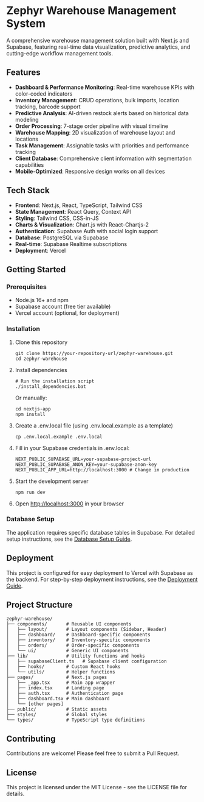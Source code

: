 # Zephyr Warehouse Management System

A comprehensive warehouse management solution built with Next.js and Supabase, featuring real-time data visualization, predictive analytics, and cutting-edge workflow management tools.

## Features

- **Dashboard & Performance Monitoring**: Real-time warehouse KPIs with color-coded indicators
- **Inventory Management**: CRUD operations, bulk imports, location tracking, barcode support
- **Predictive Analysis**: AI-driven restock alerts based on historical data modeling
- **Order Processing**: 7-stage order pipeline with visual timeline
- **Warehouse Mapping**: 2D visualization of warehouse layout and locations
- **Task Management**: Assignable tasks with priorities and performance tracking
- **Client Database**: Comprehensive client information with segmentation capabilities
- **Mobile-Optimized**: Responsive design works on all devices

## Tech Stack

- **Frontend**: Next.js, React, TypeScript, Tailwind CSS
- **State Management**: React Query, Context API
- **Styling**: Tailwind CSS, CSS-in-JS
- **Charts & Visualization**: Chart.js with React-Chartjs-2
- **Authentication**: Supabase Auth with social login support
- **Database**: PostgreSQL via Supabase
- **Real-time**: Supabase Realtime subscriptions
- **Deployment**: Vercel

## Getting Started

### Prerequisites

- Node.js 16+ and npm
- Supabase account (free tier available)
- Vercel account (optional, for deployment)

### Installation

1. Clone this repository
   ```
   git clone https://your-repository-url/zephyr-warehouse.git
   cd zephyr-warehouse
   ```

2. Install dependencies
   ```
   # Run the installation script
   ./install_dependencies.bat
   ```
   
   Or manually:
   ```
   cd nextjs-app
   npm install
   ```

3. Create a .env.local file (using .env.local.example as a template)
   ```
   cp .env.local.example .env.local
   ```

4. Fill in your Supabase credentials in .env.local:
   ```
   NEXT_PUBLIC_SUPABASE_URL=your-supabase-project-url
   NEXT_PUBLIC_SUPABASE_ANON_KEY=your-supabase-anon-key
   NEXT_PUBLIC_APP_URL=http://localhost:3000 # Change in production
   ```

5. Start the development server
   ```
   npm run dev
   ```

6. Open [http://localhost:3000](http://localhost:3000) in your browser

### Database Setup

The application requires specific database tables in Supabase. For detailed setup instructions, see the [Database Setup Guide](./DATABASE_SETUP.md).

## Deployment

This project is configured for easy deployment to Vercel with Supabase as the backend. For step-by-step deployment instructions, see the [Deployment Guide](./DEPLOYMENT.md).

## Project Structure

```
zephyr-warehouse/
├── components/       # Reusable UI components
│   ├── layout/       # Layout components (Sidebar, Header)
│   ├── dashboard/    # Dashboard-specific components
│   ├── inventory/    # Inventory-specific components
│   ├── orders/       # Order-specific components
│   └── ui/           # Generic UI components
├── lib/              # Utility functions and hooks
│   ├── supabaseClient.ts   # Supabase client configuration
│   ├── hooks/        # Custom React hooks
│   └── utils/        # Helper functions
├── pages/            # Next.js pages
│   ├── _app.tsx      # Main app wrapper
│   ├── index.tsx     # Landing page
│   ├── auth.tsx      # Authentication page
│   ├── dashboard.tsx # Main dashboard
│   └── [other pages]
├── public/           # Static assets
├── styles/           # Global styles
└── types/            # TypeScript type definitions
```

## Contributing

Contributions are welcome! Please feel free to submit a Pull Request.

## License

This project is licensed under the MIT License - see the LICENSE file for details.
